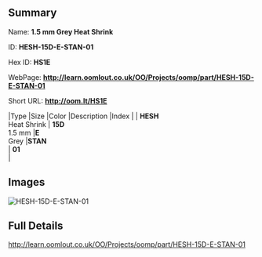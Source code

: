 

## Summary
 
Name: __1.5 mm Grey Heat Shrink__

ID: __HESH-15D-E-STAN-01__

Hex ID: __HS1E__

WebPage: __http://learn.oomlout.co.uk/OO/Projects/oomp/part/HESH-15D-E-STAN-01__

Short URL: __http://oom.lt/HS1E__


|Type   |Size   |Color   |Description   |Index   |
| __HESH__ <br>Heat Shrink  | __15D__<br>1.5 mm   |__E__<br>Grey    |__STAN__<br>    | __01__<br>  |


## Images
![HESH-15D-E-STAN-01](http://oomlout.com/oomp-gen/parts/HESH-15D-E-STAN-01/HESH-15D-E-STAN-01_420.jpg)

## Full Details

 http://learn.oomlout.co.uk/OO/Projects/oomp/part/HESH-15D-E-STAN-01

